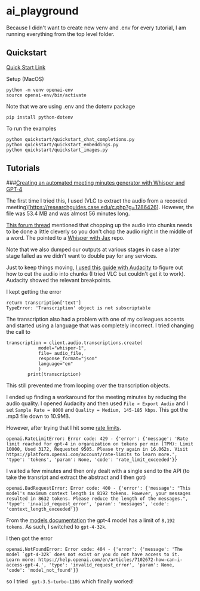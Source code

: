 # ai_playground

Because I didn't want to create new venv and .env for every tutorial, I am running everything from the top level folder.

## Quickstart
[Quick Start Link](https://platform.openai.com/docs/quickstart?context=python)

Setup (MacOS)
```
python -m venv openai-env
source openai-env/bin/activate
```
Note that we are using .env and the dotenv package
```
pip install python-dotenv
```
To run the examples
```
python quickstart/quickstart_chat_completions.py 
python quickstart/quickstart_embeddings.py
python quickstart/quickstart_images.py 
```

## Tutorials

###[Creating an automated meeting minutes generator with Whisper and GPT-4](https://platform.openai.com/docs/tutorials/meeting-minutes)

The first time I tried this, I used (VLC to extract the audio from a recorded meeting)[https://researchguides.case.edu/c.php?g=1286426]. However, the file was 53.4 MB and was almost 56 minutes long.

[This forum thread](https://community.openai.com/t/questions-regarding-transcribing-long-audios-25mb-in-whisper-api/267384) mentioned that chopping up the audio into chunks needs to be done a little cleverly so you don't chop the audio right in the middle of a word. The pointed to a [Whisper with Jax](https://github.com/sanchit-gandhi/whisper-jax) repo.

Note that we also dumped our outputs at various stages in case a later stage failed as we didn't want to double pay for any services. 

Just to keep things moving, [I used this guide with Audacity](https://recorder.easeus.com/screen-recording-resource/how-to-cut-audio-in-audacity.html) to figure out how to cut the audiio into chunks (I tried VLC but couldn't get it to work). Audacity showed the relevant breakpoints.

I kept getting the error 
```
return transcription['text']
TypeError: 'Transcription' object is not subscriptable
```
The transcription also had a problem with one of my colleagues accents and started using a language that was completely incorrect. I tried changing the call to
```
transcription = client.audio.transcriptions.create(
            model="whisper-1",
            file= audio_file,
            response_format="json"
            language="en"
            )
        print(transcription)
```
This still prevented me from looping over the transcription objects.

I ended up finding a workaround for the meeting minutes by reducing the audio quality. I opened Audacity and then used `File > Export Audio` and I set `Sample Rate = 8000` and `Quality = Medium, 145-185 kbps`. This got the .mp3 file down to 10.9MB.

However, after trying that I hit some [rate limits](https://platform.openai.com/account/rate-limits).
```
openai.RateLimitError: Error code: 429 - {'error': {'message': 'Rate limit reached for gpt-4 in organization on tokens per min (TPM): Limit 10000, Used 3172, Requested 9505. Please try again in 16.062s. Visit https://platform.openai.com/account/rate-limits to learn more.', 'type': 'tokens', 'param': None, 'code': 'rate_limit_exceeded'}}
```
I waited a few minutes and then only dealt with a single send to the API (to take the transript and extract the abstract and I then got)
```
openai.BadRequestError: Error code: 400 - {'error': {'message': "This model's maximum context length is 8192 tokens. However, your messages resulted in 8632 tokens. Please reduce the length of the messages.", 'type': 'invalid_request_error', 'param': 'messages', 'code': 'context_length_exceeded'}}
```
From the [models documentation](https://platform.openai.com/docs/models/gpt-4-and-gpt-4-turbo) the gpt-4 model has a limit of `8,192 tokens`. As such, I switched to `gpt-4-32k`. 

I then got the error
```
openai.NotFoundError: Error code: 404 - {'error': {'message': 'The model `gpt-4-32k` does not exist or you do not have access to it. Learn more: https://help.openai.com/en/articles/7102672-how-can-i-access-gpt-4.', 'type': 'invalid_request_error', 'param': None, 'code': 'model_not_found'}}
```
so I tried ` gpt-3.5-turbo-1106` which finally worked!